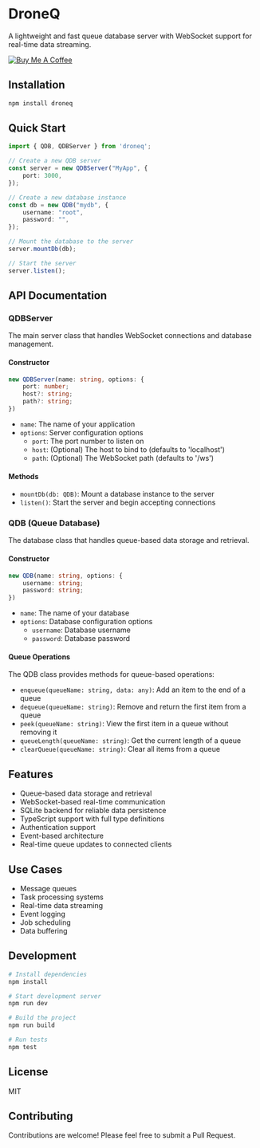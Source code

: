 # DroneQ

A lightweight and fast queue database server with WebSocket support for real-time data streaming.

[![Buy Me A Coffee](https://cdn.buymeacoffee.com/buttons/bmc-new-btn-logo.svg)](https://www.buymeacofffee.com/thecodeguyy)

## Installation

```bash
npm install droneq
```

## Quick Start

```typescript
import { QDB, QDBServer } from 'droneq';

// Create a new QDB server
const server = new QDBServer("MyApp", {
    port: 3000,
});

// Create a new database instance
const db = new QDB("mydb", {
    username: "root",
    password: "",
});

// Mount the database to the server
server.mountDb(db);

// Start the server
server.listen();
```

## API Documentation

### QDBServer

The main server class that handles WebSocket connections and database management.

#### Constructor

```typescript
new QDBServer(name: string, options: {
    port: number;
    host?: string;
    path?: string;
})
```

- `name`: The name of your application
- `options`: Server configuration options
  - `port`: The port number to listen on
  - `host`: (Optional) The host to bind to (defaults to 'localhost')
  - `path`: (Optional) The WebSocket path (defaults to '/ws')

#### Methods

- `mountDb(db: QDB)`: Mount a database instance to the server
- `listen()`: Start the server and begin accepting connections

### QDB (Queue Database)

The database class that handles queue-based data storage and retrieval.

#### Constructor

```typescript
new QDB(name: string, options: {
    username: string;
    password: string;
})
```

- `name`: The name of your database
- `options`: Database configuration options
  - `username`: Database username
  - `password`: Database password

#### Queue Operations

The QDB class provides methods for queue-based operations:

- `enqueue(queueName: string, data: any)`: Add an item to the end of a queue
- `dequeue(queueName: string)`: Remove and return the first item from a queue
- `peek(queueName: string)`: View the first item in a queue without removing it
- `queueLength(queueName: string)`: Get the current length of a queue
- `clearQueue(queueName: string)`: Clear all items from a queue

## Features

- Queue-based data storage and retrieval
- WebSocket-based real-time communication
- SQLite backend for reliable data persistence
- TypeScript support with full type definitions
- Authentication support
- Event-based architecture
- Real-time queue updates to connected clients

## Use Cases

- Message queues
- Task processing systems
- Real-time data streaming
- Event logging
- Job scheduling
- Data buffering

## Development

```bash
# Install dependencies
npm install

# Start development server
npm run dev

# Build the project
npm run build

# Run tests
npm test
```

## License

MIT

## Contributing

Contributions are welcome! Please feel free to submit a Pull Request.